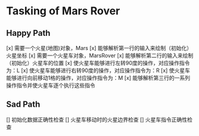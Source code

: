 # Tasking of Mars Rover

## Happy Path
[x] 需要一个火星(地图)对象，Mars
[x] 能够解析第一行的输入来绘制（初始化）火星坐标
[x] 需要一个火星车对象，MarsRover
[x] 能够解析第二行的输入来绘制（初始化）火星车的位置
[x] 使火星车能够进行左转90度的操作，对应操作指令为：L
[x] 使火星车能够进行右转90度的操作，对应操作指令为：R
[x] 使火星车能够进行向前移动1格的操作，对应操作指令为：M
[x] 能够解析第三行的一系列操作指令并使火星车逐个执行这些指令


## Sad Path
[] 初始化数据正确性检查
[] 火星车移动时的火星边界检查
[] 火星车指令正确性检查

